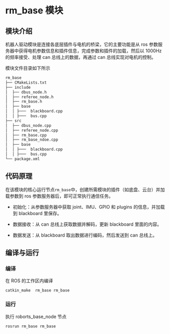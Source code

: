 # rm_base 模块

## 模块介绍

机器人驱动模块是连接各底层插件与电机的桥梁，它的主要功能是从 ros 参数服务器中获得电机参数信息和插件信息，完成参数和插件的加载，然后以 1000Hz 的频率接受、处理 can 总线上的数据，再通过 can 总线实现对电机的控制。

模块文件目录如下所示

```bash
rm_base
├── CMakeLists.txt
├── include
│  ├── dbus_node.h
│  ├── referee_node.h
│  ├── rm_base.h
│  ├── base
│  │ ├───  blackboard.cpp
│  │ ├───  bus.cpp
├── src
│  ├── dbus_node.cpp
│  ├── referee_node.cpp
│  ├── rm_base.cpp
│  ├── rm_base_ndoe.cpp
│  ├── base
│  │ ├───  blackboard.cpp
│  │ ├───  bus.cpp
└── package.xml
```

## 代码原理

在该模块的核心运行节点`rm_base`中，创建所需模块的插件（如底盘、云台）并加载参数到 ros 参数服务器后，即可正常执行通信任务。

- 初始化：从参数服务器中获取 joint、IMU、GPIO 和 plugins 的信息，并加载到 blackboard 里保存。

- 数据接收：从 can 总线上获取数据并解码，更新 blackboard 里面的内容。

- 数据发送：从 blackboard 取出数据进行编码，然后发送到 can 总线上。

## 编译与运行

### 编译

在 ROS 的工作区内编译

```shell
catkin_make  rm_base rm_base
```

### 运行

执行 roborts_base_node 节点

```shell
rosrun rm_base rm_base
```
